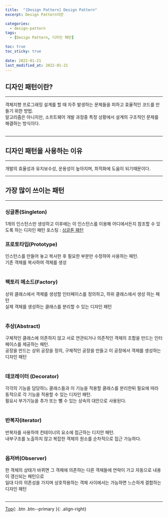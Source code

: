 ```yaml
---
title:  "[Design Pattern] Design Pattern"
excerpt: Design Pattern이란

categories:
  - design-pattern
tags:
  - [Design Pattern, 디자인 패턴]

toc: true
toc_sticky: true
 
date: 2022-01-21
last_modified_at: 2022-01-21
---
```



## 디자인 패턴이란?
---
객체지향 프로그래밍 설계를 할 때 자주 발생하는 문제들을 피하고 효율적인 코드를 만들기 위한 방법. <br>
알고리즘은 아니지만, 소프트웨어 개발 과정중 특정 상황에서 설계의 구조적인 문제를 해결하는 방식이다. 
<br>
<br>

---
## 디자인 패턴을 사용하는 이유
---
개발의 효율성과 유지보수성, 운용성이 높아지며, 최적화에 도움이 되기때문이다.
<br>

---
## 가장 많이 쓰이는 패턴
---

### 싱글톤(Singleton)
1개의 인스턴스만 생성하고 이후에는 이 인스턴스를 이용해 어디에서든지 참조할 수 있도록 하는 디자인 패턴
포스팅 : [싱글톤 패턴](https://choiyoungchan.github.io/design%20pattern/singleton/)
<br>


### 프로토타입(Prototype)
인스턴스를 만들어 놓고 복사한 후 필요한 부분만 수정하여 사용하는 패턴.<br>
기존 객체를 복사하여 객체를 생성
<br><br>

### 팩토리 메소드(Factory)
상위 클래스에서 객체를 생성할 인터페이스를 정의하고, 하위 클래스에서 생성 하는 패턴 <br>
실제 객체를 생성하는 클래스를 분리할 수 있는 디자인 패턴
<br><br>

### 추상(Abstract)
구체적인 클래스에 의존하지 않고 서로 연관되거나 의존적인 객체의 조합을 만드는 인터페이스를 제공하는 패턴. <br>
공장을 만드는 상위 공장을 정의, 구체적인 공장을 만들고 이 공장에서 객체를 생성하는 디자인 패턴
<br><br>

### 데코레이터 (Decorator)
각각의 기능을 담당하느 클래스들과 이 기능을 적용할 클래스를 분리한뒤 필요에 따라 동적으로 각 기능을 적용할 수 있는 디자인 패턴. <br>
필요시 부가기능을 추가 또는 뺄 수 있는 상속의 대안으로 사용된다.
<br><br>

### 반복자(iterator)
반복자를 사용하여 컨테이너의 요소에 접근하는 디지안 패턴.<br>
내부구조를 노출하지 않고 복잡한 객체의 원소를 순차적으로 접근 가능하다.
<br><br>

### 옵저버(Observer)
한 객체의 상태가 바뀌면 그 객체에 의존하는 다른 객체들에 연락이 가고 자동으로 내용이 갱신되는 패턴으로<br>
일대 다의 의존성을 가지며 상호작용하는 객체 사이에서는 가능하면 느슨하게 결합하는 디자인 패턴
<br><br>


---
[Top](#){: .btn .btn--primary }{: .align-right}